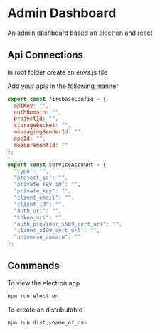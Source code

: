 # Admin Dashboard

An admin dashboard based on electron and react

## Api Connections

In root folder create an envs.js file

Add your apis in the following manner

```js
export const firebaseConfig = {
  apiKey: "",
  authDomain: "",
  projectId: "",
  storageBucket: "",
  messagingSenderId: "",
  appId: "",
  measurementId: ""
};

export const serviceAccount = {
  "type": "",
  "project_id": "",
  "private_key_id": "",
  "private_key": "",
  "client_email": "",
  "client_id": "",
  "auth_uri": "",
  "token_uri": "",
  "auth_provider_x509_cert_url": "",
  "client_x509_cert_url": "",
  "universe_domain": ""
};
```

## Commands

To view the electron app

```bash
npm run electron
```

To create an distributable

```bash
npm run dist:<name_of_os>
```

